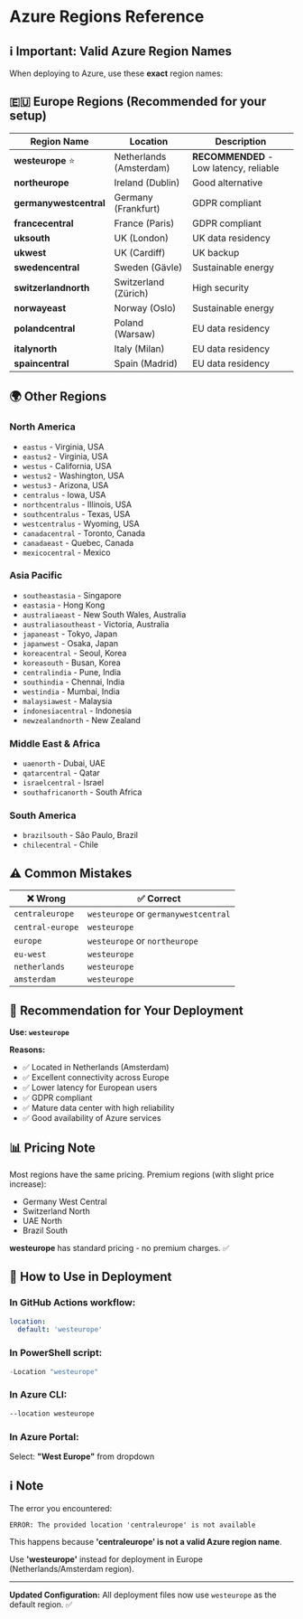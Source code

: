 # Azure Regions Reference

## ℹ️ Important: Valid Azure Region Names

When deploying to Azure, use these **exact** region names:

## 🇪🇺 Europe Regions (Recommended for your setup)

| Region Name | Location | Description |
|-------------|----------|-------------|
| **westeurope** ⭐ | Netherlands (Amsterdam) | **RECOMMENDED** - Low latency, reliable |
| **northeurope** | Ireland (Dublin) | Good alternative |
| **germanywestcentral** | Germany (Frankfurt) | GDPR compliant |
| **francecentral** | France (Paris) | GDPR compliant |
| **uksouth** | UK (London) | UK data residency |
| **ukwest** | UK (Cardiff) | UK backup |
| **swedencentral** | Sweden (Gävle) | Sustainable energy |
| **switzerlandnorth** | Switzerland (Zürich) | High security |
| **norwayeast** | Norway (Oslo) | Sustainable energy |
| **polandcentral** | Poland (Warsaw) | EU data residency |
| **italynorth** | Italy (Milan) | EU data residency |
| **spaincentral** | Spain (Madrid) | EU data residency |

## 🌍 Other Regions

### North America
- `eastus` - Virginia, USA
- `eastus2` - Virginia, USA
- `westus` - California, USA
- `westus2` - Washington, USA
- `westus3` - Arizona, USA
- `centralus` - Iowa, USA
- `northcentralus` - Illinois, USA
- `southcentralus` - Texas, USA
- `westcentralus` - Wyoming, USA
- `canadacentral` - Toronto, Canada
- `canadaeast` - Quebec, Canada
- `mexicocentral` - Mexico

### Asia Pacific
- `southeastasia` - Singapore
- `eastasia` - Hong Kong
- `australiaeast` - New South Wales, Australia
- `australiasoutheast` - Victoria, Australia
- `japaneast` - Tokyo, Japan
- `japanwest` - Osaka, Japan
- `koreacentral` - Seoul, Korea
- `koreasouth` - Busan, Korea
- `centralindia` - Pune, India
- `southindia` - Chennai, India
- `westindia` - Mumbai, India
- `malaysiawest` - Malaysia
- `indonesiacentral` - Indonesia
- `newzealandnorth` - New Zealand

### Middle East & Africa
- `uaenorth` - Dubai, UAE
- `qatarcentral` - Qatar
- `israelcentral` - Israel
- `southafricanorth` - South Africa

### South America
- `brazilsouth` - São Paulo, Brazil
- `chilecentral` - Chile

## ⚠️ Common Mistakes

| ❌ Wrong | ✅ Correct |
|---------|----------|
| `centraleurope` | `westeurope` or `germanywestcentral` |
| `central-europe` | `westeurope` |
| `europe` | `westeurope` or `northeurope` |
| `eu-west` | `westeurope` |
| `netherlands` | `westeurope` |
| `amsterdam` | `westeurope` |

## 🎯 Recommendation for Your Deployment

**Use: `westeurope`**

**Reasons:**
- ✅ Located in Netherlands (Amsterdam)
- ✅ Excellent connectivity across Europe
- ✅ Lower latency for European users
- ✅ GDPR compliant
- ✅ Mature data center with high reliability
- ✅ Good availability of Azure services

## 📊 Pricing Note

Most regions have the same pricing. Premium regions (with slight price increase):
- Germany West Central
- Switzerland North
- UAE North
- Brazil South

**westeurope** has standard pricing - no premium charges. ✅

## 🔧 How to Use in Deployment

### In GitHub Actions workflow:
```yaml
location:
  default: 'westeurope'
```

### In PowerShell script:
```powershell
-Location "westeurope"
```

### In Azure CLI:
```bash
--location westeurope
```

### In Azure Portal:
Select: **"West Europe"** from dropdown

## ℹ️ Note

The error you encountered:
```
ERROR: The provided location 'centraleurope' is not available
```

This happens because **'centraleurope' is not a valid Azure region name**. 

Use **'westeurope'** instead for deployment in Europe (Netherlands/Amsterdam region).

---

**Updated Configuration:**
All deployment files now use `westeurope` as the default region. ✅
